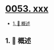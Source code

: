 # [0053. xxx](https://github.com/Tdahuyou/TNotes.sql/tree/main/notes/0053.%20xxx)

<!-- region:toc -->

- [1. 📝 概述](#1--概述)

<!-- endregion:toc -->

## 1. 📝 概述
